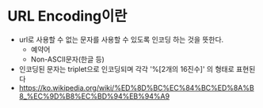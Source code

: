 # URL Encoding이란
* url로 사용할 수 없는 문자를 사용할 수 있도록 인코딩 하는 것을 뜻한다. 
  * 예약어
  * Non-ASCII문자(한글 등)
* 인코딩된 문자는 triplet으로 인코딩되며 각각 '%[2개의 16진수]' 의 형태로 표현된다
* https://ko.wikipedia.org/wiki/%ED%8D%BC%EC%84%BC%ED%8A%B8_%EC%9D%B8%EC%BD%94%EB%94%A9